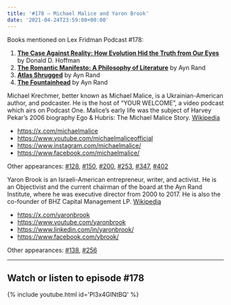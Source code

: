 ```yaml
---
title: '#178 – Michael Malice and Yaron Brook'
date: '2021-04-24T23:59:00+00:00'
---
```


Books mentioned on Lex Fridman Podcast #178:

1. <b><a href="https://amzn.to/3W4z1UW" target="_blank" rel="sponsored noopener noreferrer">The Case Against Reality: How Evolution Hid the Truth from Our Eyes</a></b> by Donald D. Hoffman
2. <b><a href="https://amzn.to/3W454Es" target="_blank" rel="sponsored noopener noreferrer">The Romantic Manifesto: A Philosophy of Literature</a></b> by Ayn Rand
3. <b><a href="https://amzn.to/3BF51XB" target="_blank" rel="sponsored noopener noreferrer">Atlas Shrugged</a></b> by Ayn Rand
4. <b><a href="https://amzn.to/3FXyqi7" target="_blank" rel="sponsored noopener noreferrer">The Fountainhead</a></b> by Ayn Rand

<!--more-->

Michael Krechmer, better known as Michael Malice, is a Ukrainian-American author, and podcaster. He is the host of “YOUR WELCOME”, a video podcast which airs on Podcast One. Malice’s early life was the subject of Harvey Pekar’s 2006 biography Ego &amp; Hubris: The Michael Malice Story. <a href="https://en.wikipedia.org/wiki/Michael_Malice" target="_blank">Wikipedia</a>

- <a href="https://x.com/michaelmalice" target="_blank">https://x.com/michaelmalice</a>
- <a href="https://www.youtube.com/michaelmaliceofficial" target="_blank">https://www.youtube.com/michaelmaliceofficial</a>
- <a href="https://www.instagram.com/michaelmalice/" target="_blank">https://www.instagram.com/michaelmalice/</a>
- <a href="https://www.facebook.com/michaelmalice/" target="_blank">https://www.facebook.com/michaelmalice/</a>

Other appearances: [\#128](https://lexlib.io/128-michael-malice/), [\#150](https://lexlib.io/150-michael-malice/), [\#200](https://lexlib.io/200-michael-malice/), [\#253](https://lexlib.io/253-michael-malice/), [\#347](https://lexlib.io/347-michael-malice/), [\#402](/402-michael-malice/)

Yaron Brook is an Israeli-American entrepreneur, writer, and activist. He is an Objectivist and the current chairman of the board at the Ayn Rand Institute, where he was executive director from 2000 to 2017. He is also the co-founder of BHZ Capital Management LP. <a href="https://en.wikipedia.org/wiki/Yaron_Brook" target="_blank">Wikipedia</a>

- <a href="https://x.com/yaronbrook" target="_blank">https://x.com/yaronbrook</a>
- <a href="https://www.youtube.com/yaronbrook" target="_blank">https://www.youtube.com/yaronbrook</a>
- <a href="https://www.linkedin.com/in/yaronbrook/" target="_blank">https://www.linkedin.com/in/yaronbrook/</a>
- <a href="https://www.facebook.com/ybrook/" target="_blank">https://www.facebook.com/ybrook/</a>

Other appearances: [\#138](/138-yaron-brook/), [\#256](/256-yaron-brook-and-yoram-hazony/)

- - - - - -

## Watch or listen to episode #178

{% include youtube.html id='Pl3x4GINtBQ' %}